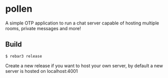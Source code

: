 pollen
============

A simple OTP application to run a chat server capable of hosting multiple rooms, private messages and more!

Build
-------

    $ rebar3 release

Create a new release if you want to host your own server, by default a new server is hosted on localhost:4001